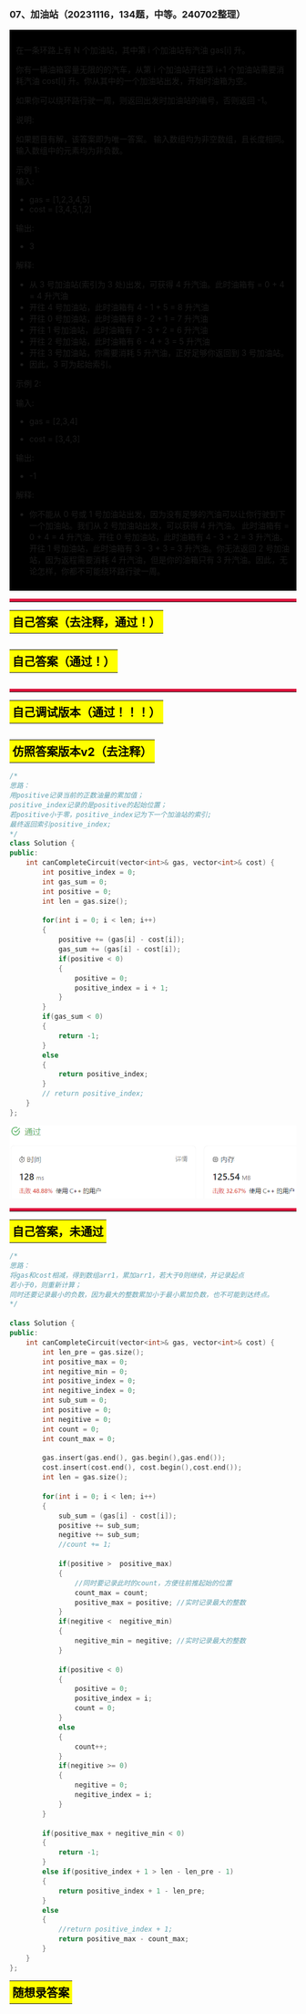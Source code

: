 ### 07、加油站（20231116，134题，中等。240702整理）
<div style="border: 1px solid black; padding: 10px; background-color: #000000;">

在一条环路上有 N 个加油站，其中第 i 个加油站有汽油 gas[i] 升。

你有一辆油箱容量无限的的汽车，从第 i 个加油站开往第 i+1 个加油站需要消耗汽油 cost[i] 升。你从其中的一个加油站出发，开始时油箱为空。

如果你可以绕环路行驶一周，则返回出发时加油站的编号，否则返回 -1。

说明:

如果题目有解，该答案即为唯一答案。
输入数组均为非空数组，且长度相同。
输入数组中的元素均为非负数。

示例 1:   
输入:

- gas = [1,2,3,4,5]
- cost = [3,4,5,1,2]

输出: 
- 3   
  
解释:

- 从 3 号加油站(索引为 3 处)出发，可获得 4 升汽油。此时油箱有 = 0 + 4 = 4 升汽油
- 开往 4 号加油站，此时油箱有 4 - 1 + 5 = 8 升汽油
- 开往 0 号加油站，此时油箱有 8 - 2 + 1 = 7 升汽油
- 开往 1 号加油站，此时油箱有 7 - 3 + 2 = 6 升汽油
- 开往 2 号加油站，此时油箱有 6 - 4 + 3 = 5 升汽油
- 开往 3 号加油站，你需要消耗 5 升汽油，正好足够你返回到 3 号加油站。
- 因此，3 可为起始索引。

示例 2: 

输入:

- gas = [2,3,4]

- cost = [3,4,3]

输出:
-  -1

解释: 
- 你不能从 0 号或 1 号加油站出发，因为没有足够的汽油可以让你行驶到下一个加油站。我们从 2 号加油站出发，可以获得 4 升汽油。 此时油箱有 = 0 + 4 = 4 升汽油。开往 0 号加油站，此时油箱有 4 - 3 + 2 = 3 升汽油。开往 1 号加油站，此时油箱有 3 - 3 + 3 = 3 升汽油。你无法返回 2 号加油站，因为返程需要消耗 4 升汽油，但是你的油箱只有 3 升汽油。因此，无论怎样，你都不可能绕环路行驶一周。

  </p>
</div>

<hr style="border-top: 5px solid #DC143C;">
<table>
  <tr>
    <td bgcolor="Yellow" style="padding: 5px; border: 0px solid black;">
      <span style="font-weight: bold; font-size: 20px;color: black;">
      自己答案（去注释，通过！）
      </span>
    </td>
  </tr>
</table>

```C++


```

<table>
  <tr>
    <td bgcolor="Yellow" style="padding: 5px; border: 0px solid black;">
      <span style="font-weight: bold; font-size: 20px;color: black;">
      自己答案（通过！）
      </span>
    </td>
  </tr>
</table>

```C++


```

<hr style="border-top: 5px solid #DC143C;">

<table>
  <tr>
    <td bgcolor="Yellow" style="padding: 5px; border: 0px solid black;">
      <span style="font-weight: bold; font-size: 20px;color: black;">
      自己调试版本（通过！！！）
      </span>
    </td>
  </tr>
</table>

```C++


```

<table>
  <tr>
    <td bgcolor="Yellow" style="padding: 5px; border: 0px solid black;">
      <span style="font-weight: bold; font-size: 20px;color: black;">
      仿照答案版本v2（去注释）
      </span>
    </td>
  </tr>
</table>

```C++
/*
思路：
用positive记录当前的正数油量的累加值；
positive_index记录的是positive的起始位置；
若positive小于零，positive_index记为下一个加油站的索引;
最终返回索引positive_index;
*/
class Solution {
public:
    int canCompleteCircuit(vector<int>& gas, vector<int>& cost) {
        int positive_index = 0;
        int gas_sum = 0;
        int positive = 0;
        int len = gas.size();

        for(int i = 0; i < len; i++)
        {
            positive += (gas[i] - cost[i]);
            gas_sum += (gas[i] - cost[i]);
            if(positive < 0)
            {   
                positive = 0;
                positive_index = i + 1;
            }
        }
        if(gas_sum < 0)
        {
            return -1;
        }
        else 
        {
            return positive_index;
        }
        // return positive_index;
    }
};
```
![Alt text](image/image-59.png)

<hr style="border-top: 5px solid #DC143C;">

<table>
  <tr>
    <td bgcolor="Yellow" style="padding: 5px; border: 0px solid black;">
      <span style="font-weight: bold; font-size: 20px;color: black;">
      自己答案，未通过
      </span>
    </td>
  </tr>
</table>

```C++
/*
思路：
将gas和cost相减，得到数组arr1，累加arr1，若大于0则继续，并记录起点
若小于0，则重新计算；
同时还要记录最小的负数，因为最大的整数累加小于最小累加负数，也不可能到达终点。
*/

class Solution {
public:
    int canCompleteCircuit(vector<int>& gas, vector<int>& cost) {
        int len_pre = gas.size();
        int positive_max = 0;
        int negitive_min = 0;
        int positive_index = 0;
        int negitive_index = 0;
        int sub_sum = 0;
        int positive = 0;
        int negitive = 0;
        int count = 0;
        int count_max = 0;

        gas.insert(gas.end(), gas.begin(),gas.end());
        cost.insert(cost.end(), cost.begin(),cost.end());
        int len = gas.size();

        for(int i = 0; i < len; i++)
        {
            sub_sum = (gas[i] - cost[i]);
            positive += sub_sum;
            negitive += sub_sum;
            //count += 1;

            if(positive >  positive_max) 
            {
                //同时要记录此时的count，方便往前推起始的位置
                count_max = count;
                positive_max = positive; //实时记录最大的整数
            }
            if(negitive <  negitive_min) 
            {
                negitive_min = negitive; //实时记录最大的整数
            }

            if(positive < 0)
            {   
                positive = 0;
                positive_index = i;
                count = 0;
            }
            else
            {
                count++;
            }
            if(negitive >= 0)
            {
                negitive = 0;
                negitive_index = i;
            }
        }

        if(positive_max + negitive_min < 0)
        {
            return -1;
        }
        else if(positive_index + 1 > len - len_pre - 1)
        {
            return positive_index + 1 - len_pre;
        }
        else 
        {
            //return positive_index + 1;
            return positive_max - count_max;
        }
    }
};
```

<table>
  <tr>
    <td bgcolor="Yellow" style="padding: 5px; border: 0px solid black;">
      <span style="font-weight: bold; font-size: 20px;color: black;">
      随想录答案
      </span>
    </td>
  </tr>
</table>

```C++


```


